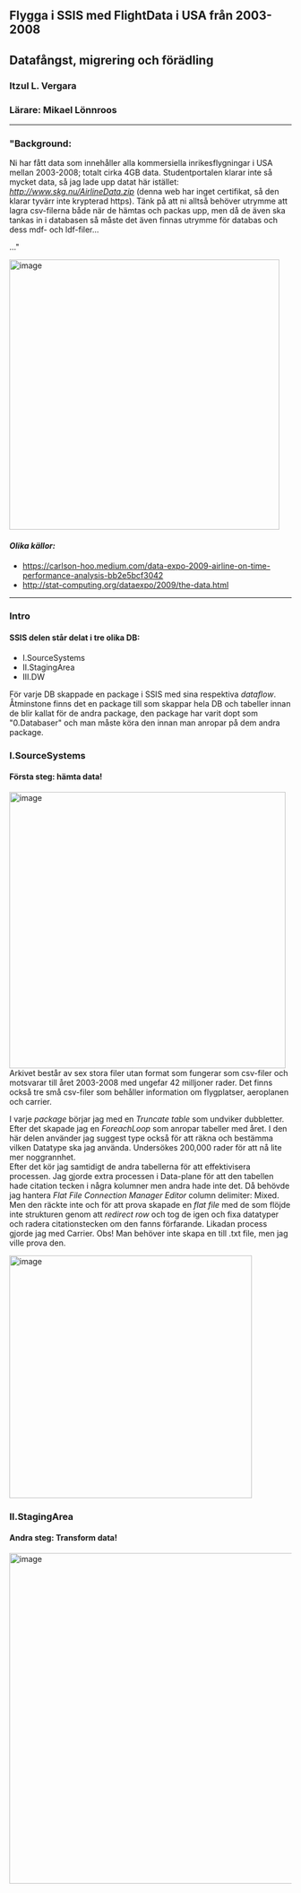 
## Flygga i SSIS med FlightData i USA från 2003-2008
## Datafångst, migrering och förädling 

### Itzul L. Vergara 
### Lärare: Mikael Lönnroos
______________________


### "Background: 

Ni har fått data som innehåller alla kommersiella inrikesflygningar i USA mellan 2003-2008; totalt cirka 4GB data. Studentportalen klarar inte så mycket data, så jag lade upp datat här istället: *http://www.skg.nu/AirlineData.zip* (denna web har inget certifikat, så den klarar tyvärr inte krypterad https). Tänk på att ni alltså behöver utrymme att lagra csv-filerna både när de hämtas och packas upp, men då de även ska tankas in i databasen så måste det även finnas utrymme för databas och dess mdf- och ldf-filer...

..."

<img width="482" alt="image" src="https://user-images.githubusercontent.com/19158658/169914851-f742a6f4-8294-41fa-a96c-0404cbccce75.png">

#### *Olika källor:*
* https://carlson-hoo.medium.com/data-expo-2009-airline-on-time-performance-analysis-bb2e5bcf3042 
* http://stat-computing.org/dataexpo/2009/the-data.html
 
______

### Intro

#### SSIS delen står delat i tre olika DB:

* I.SourceSystems
* II.StagingArea
* III.DW

För varje DB skappade en package i SSIS med sina respektiva *dataflow*. Åtminstone  finns det  en  package till som skappar hela DB och tabeller innan de blir kallat för de andra package, den package har varit dopt som "0.Databaser" och man måste köra den innan man anropar på dem andra package. 


### I.SourceSystems
#### Första steg: hämta data!

<img width="493" alt="image" src="https://user-images.githubusercontent.com/19158658/169915301-934cb825-f1d7-43d0-bfbf-39e553d37851.png">
Arkivet består av sex stora filer utan format som fungerar som csv-filer och motsvarar till året 2003-2008 med ungefar 42 milljoner rader. Det finns också tre små csv-filer som behåller information om flygplatser, aeroplanen och carrier.


I varje *package* börjar jag med en *Truncate table* som undviker dubbletter. Efter det skapade jag en *ForeachLoop* som anropar tabeller med året. I den här delen använder jag suggest type också för att räkna och bestämma vilken Datatype ska jag använda. Undersökes 200,000 rader för att nå lite mer noggrannhet.  
Efter det kör jag samtidigt de andra tabellerna för att effektivisera processen. Jag gjorde extra processen i Data-plane för att den tabellen hade citation tecken i några kolumner men andra hade inte det. Då behövde jag hantera *Flat File Connection Manager Editor* column delimiter: Mixed. Men den räckte inte och för att prova skapade en *flat file* med de som flöjde inte strukturen genom att *redirect row* och tog de igen och fixa datatyper och radera citationstecken om den fanns förfarande. Likadan process gjorde jag med Carrier. Obs! Man behöver inte skapa en till .txt file, men jag ville prova den. 

<img width="433" alt="image" src="https://user-images.githubusercontent.com/19158658/169920051-95f9a011-10d5-4b5a-93c9-ceafdc67d6e1.png">

### II.StagingArea
#### Andra steg: Transform data!

<img width="590" alt="image" src="https://user-images.githubusercontent.com/19158658/169920256-fef8f6eb-55b9-47ab-974e-e165a4eb8f05.png">








